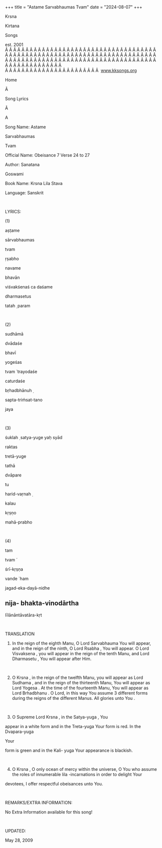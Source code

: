 +++ 
title = "Astame Sarvabhaumas Tvam"
date = "2024-08-07"
+++

Krsna
 
Kirtana
 
Songs

est. 2001
Â Â Â Â Â Â Â Â Â Â Â Â Â Â Â Â Â Â Â Â Â Â Â Â Â Â Â Â Â Â Â Â Â Â Â Â Â Â Â Â Â Â Â Â Â Â Â Â Â Â Â Â Â Â Â Â Â Â Â Â Â Â Â Â Â Â Â Â Â Â Â Â Â Â Â Â Â Â Â Â Â Â Â Â Â Â Â Â Â Â Â Â Â Â Â Â Â Â Â Â Â Â Â Â Â Â Â Â Â Â Â Â Â Â Â Â Â Â Â Â Â Â Â Â Â  
Â Â Â Â Â Â Â Â Â Â Â Â Â Â Â Â Â Â Â Â Â Â Â  
www.kksongs.org








Home
 
Ã 
 
Song Lyrics
 
Ã 
 
A


Song Name: 
Astame


Sarvabhaumas
 
Tvam


Official Name: Obeisance 7 Verse 24 to
27


Author: 
Sanatana
 
Goswami


Book Name: 
Krsna
 Lila 
Stava


Language: 
Sanskrit


 


LYRICS:


(1)


aṣṭame
 
sārvabhaumas
 
tvam


ṛṣabho
 
navame
 
bhavān


viśvakśenaś
 ca 
daśame


dharmasetus
 
tatah
̣ 
param


 


(2)


sudhāmā
 
dvādaśe
 
bhavī


yogeśas
 
tvam
́ 
trayodaśe


caturdaśe
 
bṛhadbhānuh
̣


sapta-triḿsat-tano
 
jaya


 


(3)


śuklah
̣ 
satya-yuge
 yaḥ 
syād


raktas
 
tretā-yuge
 
tathā


dvāpare
 
tu
 
harid-vaṛnah
̣


kalau
 
kṛṣṇo
 
mahā-prabho


 


(4)


tam
 
tvam
́

śrī-kṛṣṇa
 
vande
 `ham


jagad-eka-dayā-nidhe


nija-
bhakta-vinodārtha
-


līlānāntāvatāra-kṛt


 


TRANSLATION


1) In the reign of the eighth Manu, O Lord 
Sarvabhauma
 You will appear, and in the reign of the ninth,
O Lord 
Rsabha
, You will appear. O Lord 
Visvaksena
, you will appear in the reign of the tenth Manu,
and Lord 
Dharmasetu
, You will appear after Him.


 


2) O 
Krsna
, in the reign
of the twelfth Manu, you will appear as Lord 
Sudhama
,
and in the reign of the thirteenth Manu, You will appear as Lord 
Yogesa
. At the time of the fourteenth Manu, You will appear
as Lord 
Brhadbhanu
. O Lord, in this way 
You
 assume 3 different forms during the reigns of the
different Manus. All glories unto 
You
.


 


3) O Supreme Lord 
Krsna
,
in the 
Satya-yuga
, 
You

appear in a white form and in the 
Treta-yuga
 Your
form is red. In the 
Dvapara-yuga
 
Your

form is green and in the Kali-
yuga
 Your appearance is
blackish.


 


4) O 
Krsna
, O only ocean
of mercy within the universe, O You who assume the roles of innumerable 
lila
-incarnations in order to delight 
Your

devotees, I offer respectful 
obeisances
 unto You.


 


REMARKS/EXTRA INFORMATION:


No Extra Information available for this song!


 


UPDATED:

May 28, 2009